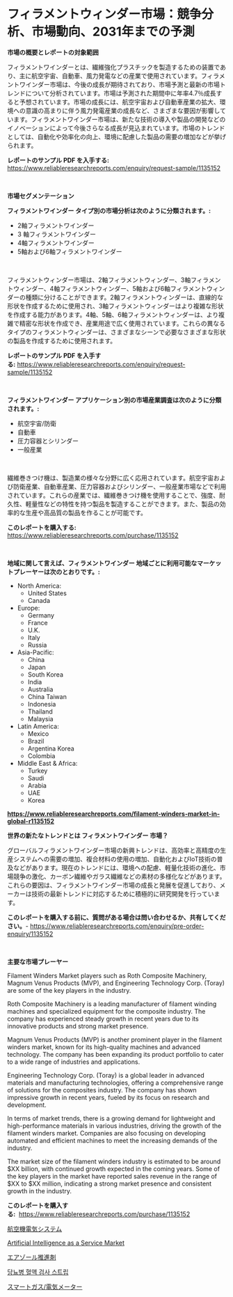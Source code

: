 <p><h1>フィラメントウィンダー市場：競争分析、市場動向、2031年までの予測</h1></p><p><strong>市場の概要とレポートの対象範囲</strong></p>
<p><p>フィラメントワインダーとは、繊維強化プラスチックを製造するための装置であり、主に航空宇宙、自動車、風力発電などの産業で使用されています。フィラメントワインダー市場は、今後の成長が期待されており、市場予測と最新の市場トレンドについて分析されています。市場は予測された期間中に年率4.7％成長すると予想されています。市場の成長には、航空宇宙および自動車産業の拡大、環境への意識の高まりに伴う風力発電産業の成長など、さまざまな要因が影響しています。フィラメントワインダー市場は、新たな技術の導入や製品の開発などのイノベーションによって今後さらなる成長が見込まれています。市場のトレンドとしては、自動化や効率化の向上、環境に配慮した製品の需要の増加などが挙げられます。</p></p>
<p><strong>レポートのサンプル PDF を入手する:</strong> <a href="https://www.reliableresearchreports.com/enquiry/request-sample/1135152">https://www.reliableresearchreports.com/enquiry/request-sample/1135152</a></p>
<p>&nbsp;</p>
<p><strong>市場セグメンテーション</strong></p>
<p><strong>フィラメントワインダー タイプ別の市場分析は次のように分類されます。:</strong></p>
<p><ul><li>2軸フィラメントワインダー</li><li>3 軸フィラメントワインダー</li><li>4軸フィラメントワインダー</li><li>5軸および6軸フィラメントワインダー</li></ul></p>
<p>&nbsp;</p>
<p><p>フィラメントウィンダー市場は、2軸フィラメントウィンダー、3軸フィラメントウィンダー、4軸フィラメントウィンダー、5軸および6軸フィラメントウィンダーの種類に分けることができます。2軸フィラメントウィンダーは、直線的な形状を作成するために使用され、3軸フィラメントウィンダーはより複雑な形状を作成する能力があります。4軸、5軸、6軸フィラメントウィンダーは、より複雑で精密な形状を作成でき、産業用途で広く使用されています。これらの異なるタイプのフィラメントウィンダーは、さまざまなシーンで必要なさまざまな形状の製品を作成するために使用されます。</p></p>
<p><strong>レポートのサンプル PDF を入手する:</strong>&nbsp;<a href="https://www.reliableresearchreports.com/enquiry/request-sample/1135152">https://www.reliableresearchreports.com/enquiry/request-sample/1135152</a></p>
<p>&nbsp;</p>
<p><strong> フィラメントワインダー アプリケーション別の市場産業調査は次のように分類されます。:</strong></p>
<p><ul><li>航空宇宙/防衛</li><li>自動車</li><li>圧力容器とシリンダー</li><li>一般産業</li></ul></p>
<p>&nbsp;</p>
<p><p>繊維巻きつけ機は、製造業の様々な分野に広く応用されています。航空宇宙および防衛産業、自動車産業、圧力容器およびシリンダー、一般産業市場などで利用されています。これらの産業では、繊維巻きつけ機を使用することで、強度、耐久性、軽量性などの特性を持つ製品を製造することができます。また、製品の効率的な生産や高品質の製品を作ることが可能です。</p></p>
<p><strong>このレポートを購入する:</strong>&nbsp; <a href="https://www.reliableresearchreports.com/purchase/1135152">https://www.reliableresearchreports.com/purchase/1135152</a></p>
<p>&nbsp;</p>
<p><strong>地域に関して言えば、フィラメントワインダー 地域ごとに利用可能なマーケットプレーヤーは次のとおりです。:</strong></p>
<p><ul>
    <li>
        North America:
        <ul>
            <li>United States</li>
            <li>Canada</li>
        </ul>
    </li>
    <li>
        Europe:
        <ul>
            <li>Germany</li>
            <li>France</li>
            <li>U.K.</li>
            <li>Italy</li>
            <li>Russia</li>
        </ul>
    </li>
    <li>
        Asia-Pacific:
        <ul>
            <li>China</li>
            <li>Japan</li>
            <li>South Korea</li>
            <li>India</li>
            <li>Australia</li>
            <li>China Taiwan</li>
            <li>Indonesia</li>
            <li>Thailand</li>
            <li>Malaysia</li>
        </ul>
    </li>
    <li>
        Latin America:
        <ul>
            <li>Mexico</li>
            <li>Brazil</li>
            <li>Argentina Korea</li>
            <li>Colombia</li>
        </ul>
    </li>
    <li>
        Middle East & Africa:
        <ul>
            <li>Turkey</li>
            <li>Saudi</li>
            <li>Arabia</li>
            <li>UAE</li>
            <li>Korea</li>
        </ul>
    </li>
    </ul></p>
<p><strong><a href="https://www.reliableresearchreports.com/filament-winders-market-in-global-r1135152">https://www.reliableresearchreports.com/filament-winders-market-in-global-r1135152</a></strong>&nbsp;</p>
<p><strong>世界の新たなトレンドとは フィラメントワインダー 市場？</strong></p>
<p><p>グローバルフィラメントワインダー市場の新興トレンドは、高効率と高精度の生産システムへの需要の増加、複合材料の使用の増加、自動化およびIoT技術の普及などがあります。現在のトレンドには、環境への配慮、軽量化技術の進化、市場競争の激化、カーボン繊維やガラス繊維などの素材の多様化などがあります。これらの要因は、フィラメントワインダー市場の成長と発展を促進しており、メーカーは技術の最新トレンドに対応するために積極的に研究開発を行っています。</p></p>
<p><strong>このレポートを購入する前に、質問がある場合は問い合わせるか、共有してください。</strong>- <a href="https://www.reliableresearchreports.com/enquiry/pre-order-enquiry/1135152">https://www.reliableresearchreports.com/enquiry/pre-order-enquiry/1135152</a></p>
<p>&nbsp;</p>
<p><strong>主要な市場プレーヤー</strong></p>
<p><p>Filament Winders Market players such as Roth Composite Machinery, Magnum Venus Products (MVP), and Engineering Technology Corp. (Toray) are some of the key players in the industry. </p><p>Roth Composite Machinery is a leading manufacturer of filament winding machines and specialized equipment for the composite industry. The company has experienced steady growth in recent years due to its innovative products and strong market presence. </p><p>Magnum Venus Products (MVP) is another prominent player in the filament winders market, known for its high-quality machines and advanced technology. The company has been expanding its product portfolio to cater to a wide range of industries and applications.</p><p>Engineering Technology Corp. (Toray) is a global leader in advanced materials and manufacturing technologies, offering a comprehensive range of solutions for the composites industry. The company has shown impressive growth in recent years, fueled by its focus on research and development.</p><p>In terms of market trends, there is a growing demand for lightweight and high-performance materials in various industries, driving the growth of the filament winders market. Companies are also focusing on developing automated and efficient machines to meet the increasing demands of the industry.</p><p>The market size of the filament winders industry is estimated to be around $XX billion, with continued growth expected in the coming years. Some of the key players in the market have reported sales revenue in the range of $XX to $XX million, indicating a strong market presence and consistent growth in the industry.</p></p>
<p><strong>このレポートを購入する:</strong>&nbsp;&nbsp;<a href="https://www.reliableresearchreports.com/purchase/1135152">https://www.reliableresearchreports.com/purchase/1135152</a></p>
<p><p><a href="https://medium.com/@barrycuda1974/%E8%88%AA%E7%A9%BA%E6%A9%9F%E9%9B%BB%E6%B0%97%E3%82%B7%E3%82%B9%E3%83%86%E3%83%A0%E5%B8%82%E5%A0%B4%E8%A6%8F%E6%A8%A1-cagr-%E3%83%88%E3%83%AC%E3%83%B3%E3%83%89-2024-2030-90456560f38e">航空機電気システム</a></p><p><a href="https://github.com/jodemen/Market-Research-Report-List-2/blob/main/artificial-intelligence-as-a-service-market.md">Artificial Intelligence as a Service Market</a></p><p><a href="https://medium.com/@colbu56546/%E3%82%A8%E3%82%A2%E3%83%AD%E3%82%BE%E3%83%AB%E5%99%B4%E5%B0%84%E5%89%A4%E5%B8%82%E5%A0%B4%E8%A6%8F%E6%A8%A1%E3%81%8C%E4%B8%96%E7%95%8C%E7%9A%84%E3%81%AA%E7%94%A3%E6%A5%AD%E3%81%AB%E3%81%8A%E3%81%91%E3%82%8B%E6%9C%80%E9%81%A9%E3%81%AA%E3%83%9E%E3%83%BC%E3%82%B1%E3%83%86%E3%82%A3%E3%83%B3%E3%82%B0%E3%83%81%E3%83%A3%E3%83%8D%E3%83%AB%E3%82%92%E7%A4%BA%E3%81%97%E3%81%A6%E3%81%84%E3%81%BE%E3%81%99-1d45f16c72c1">エアゾール推進剤</a></p><p><a href="https://medium.com/@bereniceroberts1978/%EB%8B%B9%EB%87%A8%EB%B3%91-%ED%98%88%EB%8B%B9-%EC%8B%9C%ED%97%98%EC%A7%80-%EC%8B%9C%EC%9E%A5-%EC%A1%B0%EC%82%AC-%EB%B3%B4%EA%B3%A0%EC%84%9C-%EA%B7%B8-%EC%97%AD%EC%82%AC-%EB%B0%8F-2031%EB%85%84%EA%B9%8C%EC%A7%80%EC%9D%98-%EC%98%88%EC%B8%A1-dcd3ab501a76">당뇨병 혈액 검사 스트립</a></p><p><a href="https://github.com/ppmazlotr77499/Market-Research-Report-List-1/blob/main/120274326250.md">スマートガス/電気メーター</a></p></p>